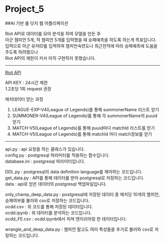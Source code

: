 # Project_5
##AI 기반 롤 닷지 웹 어플리케이션   

Riot API로 데이터를 모아 분석을 하여 모델을 만든 후   
아군 챔피언 5개, 적 챔피언 5개를 입력했을 때 승패예측을 하도록 하는게 목표입니다.   
입력으로 아군 유저ID를 입력하여 챔피언숙련도나 최근전적에 따라 승패예측에 도움을 주도록 하려했으나   
Riot API의 제한이 커서 아직 구현하지 못했습니다.   

--------------------------------------------------------------------

[Riot API](https://developer.riotgames.com/)

API KEY : 24시간 제한   
1.2초당 1회 request 권장   

매치데이터 얻는 과정   
1. LEAGUE-EXP-V4(League of Legends)를 통해 summonerName 리스트 얻기   
2. SUMMONER-V4(League of Legends)를 통해 각 summonerName의 puuid 얻기   
3. MATCH-V5(League of Legends)를 통해 puuid마다 matchId 리스트를 얻기   
4. MATCH-V5(League of Legends)를 통해 matchId 마다 match정보를 얻기   

----------------------------------------------------------------------

api.py : api 요청을 하는 클래스가 있습니다.   
config.py : postgresql 파라미터를 적용하는 함수입니다.   
database.ini : postgresql 파라미터입니다.   


DDL.py : postgresql의 data definition language를 제어하는 코드입니다.   
get_data.py : API를 통해 데이터를 받아 postgresql로 저장하는 코드입니다.   
data : api로 얻은 데이터의 postgresql 백업파일입니다.   


only_champ_deep_data.py : postgresql에 저장된 데이터 중 매치당 10개의 챔피언, 승패여부를 불러와 csv로 저장하는 코드입니다.   
ocdd.csv : 위 코드를 통해 저장된 데이터입니다.   
ocdd.ipynb : 위 데이터를 분석하는 코드입니다.   
ocdd_FE.csv : ocdd.ipynb에서 피쳐 엔지리어링 한 데이터입니다.  


wrangle_and_deep_data.py : 챔피언 말고도 여러 특성들을 추가로 불러와 csv로 저장하는 코드입니다.   